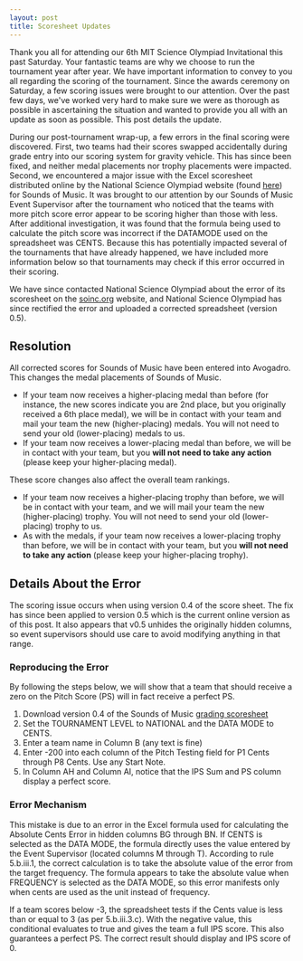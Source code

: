 ```yaml
---
layout: post
title: Scoresheet Updates 
---
```


Thank you all for attending our 6th MIT Science Olympiad Invitational this past Saturday. Your fantastic teams are why we choose to run the tournament year after year. We have important information to convey to you all regarding the scoring of the tournament. Since the awards ceremony on Saturday, a few scoring issues were brought to our attention. Over the past few days, we've worked very hard to make sure we were as thorough as possible in ascertaining the situation and wanted to provide you all with an update as soon as possible. This post details the update.

During our post-tournament wrap-up, a few errors in the final scoring were discovered. First, two teams had their scores swapped accidentally during grade entry into our scoring system for gravity vehicle. This has since been fixed, and neither medal placements nor trophy placements were impacted. Second, we encountered a major issue with the Excel scoresheet distributed online by the National Science Olympiad website (found [here](https://www.soinc.org/scoresheets)) for Sounds of Music. It was brought to our attention by our Sounds of Music Event Supervisor after the tournament who noticed that the teams with more pitch score error appear to be scoring higher than those with less. After additional investigation, it was found that the formula being used to calculate the pitch score was incorrect if the DATAMODE used on the spreadsheet was CENTS. Because this has potentially impacted several of the tournaments that have already happened, we have included more information below so that tournaments may check if this error occurred in their scoring.

We have since contacted National Science Olympiad about the error of its scoresheet on the [soinc.org](https://soinc.org) website, and National Science Olympiad has since rectified the error and uploaded a corrected spreadsheet (version 0.5).

## Resolution
All corrected scores for Sounds of Music have been entered into Avogadro. This changes the medal placements of Sounds of Music. 
* If your team now receives a higher-placing medal than before (for instance, the new scores indicate you are 2nd place, but you originally received a 6th place medal), we will be in contact with your team and mail your team the new (higher-placing) medals. You will not need to send your old (lower-placing) medals to us.
* If your team now receives a lower-placing medal than before, we will be in contact with your team, but you **will not need to take any action** (please keep your higher-placing medal).

These score changes also affect the overall team rankings. 
* If your team now receives a higher-placing trophy than before, we will be in contact with your team, and we will mail your team the new (higher-placing) trophy. You will not need to send your old (lower-placing) trophy to us.
* As with the medals, if your team now receives a lower-placing trophy than before, we will be in contact with your team, but you **will not need to take any action** (please keep your higher-placing trophy).

## Details About the Error
The scoring issue occurs when using version 0.4 of the score sheet. The fix has since been applied to version 0.5 which is the current online version as of this post. It also appears that v0.5 unhides the originally hidden columns, so event supervisors should use care to avoid modifying anything in that range.

### Reproducing the Error
By following the steps below, we will show that a team that should receive a zero on the Pitch Score (PS) will in fact receive a perfect PS.
1. Download version 0.4 of the Sounds of Music [grading scoresheet](https://www.soinc.org/sites/default/files/uploaded_files/Sounds_of_Music_Scoring_Sheet_2020v0.4.xlsx)
1. Set the TOURNAMENT LEVEL to NATIONAL and the DATA MODE to CENTS.
1. Enter a team name in Column B (any text is fine)
1. Enter -200 into each column of the Pitch Testing field for P1 Cents through P8 Cents. Use any Start Note.
5. In Column AH and Column AI, notice that the IPS Sum and PS column display a perfect score.

### Error Mechanism
This mistake is due to an error in the Excel formula used for calculating the Absolute Cents Error in hidden columns BG through BN. If CENTS is selected as the DATA MODE, the formula directly uses the value entered by the Event Supervisor (located columns M through T). According to rule 5.b.iii.1, the correct calculation is to take the absolute value of the error from the target frequency. The formula appears to take the absolute value when FREQUENCY is selected as the DATA MODE, so this error manifests only when cents are used as the unit instead of frequency.

If a team scores below -3, the spreadsheet tests if the Cents value is less than or equal to 3 (as per 5.b.iii.3.c). With the negative value, this conditional evaluates to true and gives the team a full IPS score. This also guarantees a perfect PS. The correct result should display and IPS score of 0.


